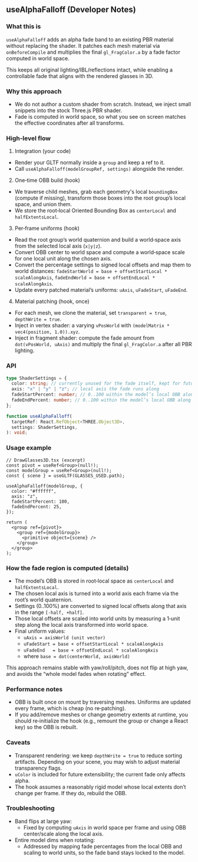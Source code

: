 ## useAlphaFalloff (Developer Notes)

### What this is

`useAlphaFalloff` adds an alpha fade band to an existing PBR material without replacing the shader. It patches each mesh material via `onBeforeCompile` and multiplies the final `gl_FragColor.a` by a fade factor computed in world space.

This keeps all original lighting/IBL/reflections intact, while enabling a controllable fade that aligns with the rendered glasses in 3D.

### Why this approach

- We do not author a custom shader from scratch. Instead, we inject small snippets into the stock Three.js PBR shader.
- Fade is computed in world space, so what you see on screen matches the effective coordinates after all transforms.

### High‑level flow

1. Integration (your code)

- Render your GLTF normally inside a `group` and keep a ref to it.
- Call `useAlphaFalloff(modelGroupRef, settings)` alongside the render.

2. One‑time OBB build (hook)

- We traverse child meshes, grab each geometry's local `boundingBox` (compute if missing), transform those boxes into the root group’s local space, and union them.
- We store the root‑local Oriented Bounding Box as `centerLocal` and `halfExtentsLocal`.

3. Per‑frame uniforms (hook)

- Read the root group’s world quaternion and build a world‑space axis from the selected local axis (`x|y|z`).
- Convert OBB center to world space and compute a world‑space scale for one local unit along the chosen axis.
- Convert the percentage settings to signed local offsets and map them to world distances: `fadeStartWorld = base + offsetStartLocal * scaleAlongAxis`, `fadeEndWorld = base + offsetEndLocal * scaleAlongAxis`.
- Update every patched material’s uniforms: `uAxis`, `uFadeStart`, `uFadeEnd`.

4. Material patching (hook, once)

- For each mesh, we clone the material, set `transparent = true`, `depthWrite = true`.
- Inject in vertex shader: a varying `vPosWorld` with `(modelMatrix * vec4(position, 1.0)).xyz`.
- Inject in fragment shader: compute the fade amount from `dot(vPosWorld, uAxis)` and multiply the final `gl_FragColor.a` after all PBR lighting.

### API

```ts
type ShaderSettings = {
  color: string; // currently unused for the fade itself, kept for future use
  axis: "x" | "y" | "z"; // local axis the fade runs along
  fadeStartPercent: number; // 0..100 within the model’s local OBB along the axis
  fadeEndPercent: number; // 0..100 within the model’s local OBB along the axis
};

function useAlphaFalloff(
  targetRef: React.RefObject<THREE.Object3D>,
  settings: ShaderSettings,
): void;
```

### Usage example

```tsx
// DrawGlasses3D.tsx (excerpt)
const pivot = useRef<Group>(null!);
const modelGroup = useRef<Group>(null!);
const { scene } = useGLTF(GLASSES_USED.path);

useAlphaFalloff(modelGroup, {
  color: "#ffffff",
  axis: "z",
  fadeStartPercent: 100,
  fadeEndPercent: 25,
});

return (
  <group ref={pivot}>
    <group ref={modelGroup}>
      <primitive object={scene} />
    </group>
  </group>
);
```

### How the fade region is computed (details)

- The model’s OBB is stored in root‑local space as `centerLocal` and `halfExtentsLocal`.
- The chosen local axis is turned into a world axis each frame via the root’s world quaternion.
- Settings (0..100%) are converted to signed local offsets along that axis in the range `[-half, +half]`.
- Those local offsets are scaled into world units by measuring a 1‑unit step along the local axis transformed into world space.
- Final uniform values:
  - `uAxis = axisWorld (unit vector)`
  - `uFadeStart = base + offsetStartLocal * scaleAlongAxis`
  - `uFadeEnd   = base + offsetEndLocal * scaleAlongAxis`
  - where `base = dot(centerWorld, axisWorld)`

This approach remains stable with yaw/roll/pitch, does not flip at high yaw, and avoids the “whole model fades when rotating” effect.

### Performance notes

- OBB is built once on mount by traversing meshes. Uniforms are updated every frame, which is cheap (no re‑patching).
- If you add/remove meshes or change geometry extents at runtime, you should re‑initialize the hook (e.g., remount the group or change a React key) so the OBB is rebuilt.

### Caveats

- Transparent rendering: we keep `depthWrite = true` to reduce sorting artifacts. Depending on your scene, you may wish to adjust material transparency flags.
- `uColor` is included for future extensibility; the current fade only affects alpha.
- The hook assumes a reasonably rigid model whose local extents don’t change per frame. If they do, rebuild the OBB.

### Troubleshooting

- Band flips at large yaw:
  - Fixed by computing `uAxis` in world space per frame and using OBB center/scale along the local axis.
- Entire model dims when rotating:
  - Addressed by mapping fade percentages from the local OBB and scaling to world units, so the fade band stays locked to the model.

